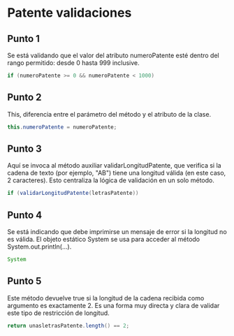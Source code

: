 # Patente validaciones

## Punto 1

Se está validando que el valor del atributo numeroPatente esté dentro del rango permitido: desde 0 hasta 999 inclusive.

```java
if (numeroPatente >= 0 && numeroPatente < 1000)
```

## Punto 2

This, diferencia entre el parámetro del método y el atributo de la clase.

```java
this.numeroPatente = numeroPatente;
```

## Punto 3

Aquí se invoca al método auxiliar validarLongitudPatente, que verifica si la cadena de texto (por ejemplo, "AB") tiene una longitud válida (en este caso, 2 caracteres). Esto centraliza la lógica de validación en un solo método.

```java
if (validarLongitudPatente(letrasPatente))
```

## Punto 4

Se está indicando que debe imprimirse un mensaje de error si la longitud no es válida. El objeto estático System se usa para acceder al método System.out.println(...).

```java
System
```

## Punto 5

Este método devuelve true si la longitud de la cadena recibida como argumento es exactamente 2. Es una forma muy directa y clara de validar este tipo de restricción de longitud.

```java
return unasletrasPatente.length() == 2;
```

